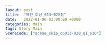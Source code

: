 ```yaml
---
layout: post
title:  "메인_회상_013~028장"
date:   2022-01-06 03:00:00 +0000
categories: Main
Tags: Story Main
SceneCode: ["scene_skip_cp013-028_q1_s10"]
---
```

